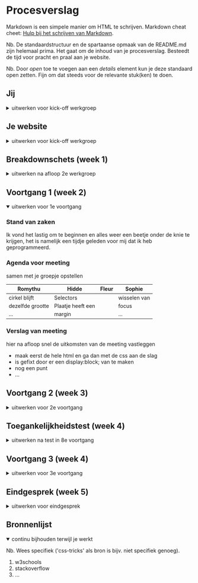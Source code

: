 # Procesverslag
Markdown is een simpele manier om HTML te schrijven.
Markdown cheat cheet: [Hulp bij het schrijven van Markdown](https://github.com/adam-p/markdown-here/wiki/Markdown-Cheatsheet).

Nb. De standaardstructuur en de spartaanse opmaak van de README.md zijn helemaal prima. Het gaat om de inhoud van je procesverslag. Besteedt de tijd voor pracht en praal aan je website.

Nb. Door *open* toe te voegen aan een *details* element kun je deze standaard open zetten. Fijn om dat steeds voor de relevante stuk(ken) te doen.





## Jij

<details>
<summary>uitwerken voor kick-off werkgroep</summary>

### Auteur:
Hidde van der Plaat

#### Je startniveau:
Rood

#### Je focus:
Responsive

</details>





## Je website

<details>
<summary>uitwerken voor kick-off werkgroep</summary>

### Je opdracht:
https://tonyschocolonely.com/nl/nl

#### Screenshot(s) van de eerste pagina (small screen):
Home
<img src="media/Tony Screenshot Home.png" width="375px" alt="Tony Chocolonely Home">

#### Screenshot(s) van de tweede pagina (small screen):
Shop
<img src="media/Tony Screenshot Shop.png" width="375px" alt="Tony Chocolonely Shop">

</details>



## Breakdownschets (week 1)

<details>
<summary>uitwerken na afloop 2e werkgroep</summary>

### de hele pagina:
<img src="media/Tony Screenshot Home Breakdown.jpg" width="375px" alt="breakdown van de hele pagina">

### dynamisch deel (bijv menu):
<img src="media/Tony Screenshot Home Breakdown Dynamisch.jpg" width="375px" alt="breakdown van een dynamisch deel">

### wellicht nog een dynamisch deel (bijv filter):
<img src="media/dummy-plaatje.jpg" width="375px" alt="breakdown van nog een dynamisch deel">

</details>





## Voortgang 1 (week 2)

<details open>
<summary>uitwerken voor 1e voortgang</summary>

### Stand van zaken
Ik vond het lastig om te beginnen en alles weer een beetje onder de knie te krijgen, het is namelijk een tijdje geleden voor mij dat ik heb geprogrammeerd.


### Agenda voor meeting
samen met je groepje opstellen

| Romythu        | Hidde              | Fleur        | Sophie           |
| ---            | ---                | ---          | ---              |
| cirkel blijft  | Selectors          |              | wisselen van     |
|dezelfde grootte| Plaatje heeft een  |              | focus            |
| ...            | margin             |              | ...              |


### Verslag van meeting
hier na afloop snel de uitkomsten van de meeting vastleggen

- maak eerst de hele html en ga dan met de css aan de slag
- is gefixt door er een display:block; van te maken
- nog een punt
- ...

</details>





## Voortgang 2 (week 3)

<details>
<summary>uitwerken voor 2e voortgang</summary>

### Stand van zaken
hier dit ging goed & dit was lastig (neem ook screenshots op van delen van je website en code)


### Agenda voor meeting
samen met je groepje opstellen

| student 1      | student 2          | student 3    | student 4        |
| ---            | ---                | ---          | ---              |
| dit bespreken  | en dit             | en ik dit    | en dan ik dat    |
| en dat ook nog | dit als er tijd is | nog een punt | dit wil ik zeker |
| ...            | ...                | ...          | ...              |


### Verslag van meeting
hier na afloop snel de uitkomsten van de meeting vastleggen

- punt 1
- punt 2
- nog een punt
- ...

</details>





## Toegankelijkheidstest (week 4)

<details>
<summary>uitwerken na test in 8e voortgang</summary>

### Bevindingen
Lijst met je bevindingen die in de test naar voren kwamen:

#### Titel eerste bevinding
Hier korte omschrijving (met indien nodig een afbeelding)

Hier een omschrijving van hoe het opgelost kan worden (met indien nodig een afbeelding)


#### Titel tweede bevinding.
Hier korte omschrijving (met indien nodig een afbeelding)

Hier een omschrijving van hoe het opgelost kan worden (met indien nodig een afbeelding)


#### Titel volgende bevinding.
Hier korte omschrijving (met indien nodig een afbeelding)

Hier een omschrijving van hoe het opgelost kan worden (met indien nodig een afbeelding)


#### Titel nog een bevinding.
Hier korte omschrijving (met indien nodig een afbeelding)

Hier een omschrijving van hoe het opgelost kan worden (met indien nodig een afbeelding)

</details>





## Voortgang 3 (week 4)

<details>
<summary>uitwerken voor 3e voortgang</summary>

### Stand van zaken
hier dit ging goed & dit was lastig (neem ook screenshots op van delen van je website en code)


### Agenda voor meeting
samen met je groepje opstellen

| Sofie          | Romy               | Fleur        | Hidde            |
|                |                    |              |                  |
| Plaatje staat  | Plaatjes blijven   | Carousel     | Flexbox          |
| niet goed      | vierkant bij       |              |                  |
|                | schalen            |              |                  |


### Verslag van meeting
hier na afloop snel de uitkomsten van de meeting vastleggen

- punt 1
- punt 2
- nog een punt
- ...

</details>





## Eindgesprek (week 5)

<details>
<summary>uitwerken voor eindgesprek</summary>

### Stand van zaken
hier dit ging goed & dit was lastig (neem ook screenshots op van delen van je website en code)

### Screenshot(s)

hier screenshot(s) van je eindresultaat

</details>





## Bronnenlijst

<details open>
<summary>continu bijhouden terwijl je werkt</summary>

Nb. Wees specifiek ('css-tricks' als bron is bijv. niet specifiek genoeg).

1. w3schools
2. stackoverflow
3. ...

</details>
